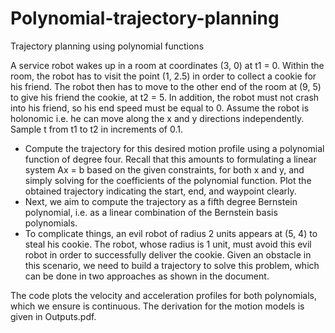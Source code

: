 # Polynomial-trajectory-planning
Trajectory planning using polynomial functions

A service robot wakes up in a room at coordinates (3, 0) at t1  = 0. Within the room, the robot has to
visit the point (1, 2.5) in order to collect a cookie for his friend. The robot then has to move to the other
end of the room at (9, 5) to give his friend the cookie, at t2 = 5. In addition, the robot must not crash
into his friend, so his end speed must be equal to 0. Assume the robot is holonomic i.e. he can move
along the x and y directions independently. Sample t from t1 to t2 in increments of 0.1.
* Compute the trajectory for this desired motion profile using a polynomial function of degree four.
Recall that this amounts to formulating a linear system Ax = b based on the given constraints, for both
x and y, and simply solving for the coefficients of the polynomial function. Plot the obtained trajectory
indicating the start, end, and waypoint clearly. 
* Next, we aim to compute the trajectory as a fifth degree Bernstein polynomial, i.e. as a linear combination of
the Bernstein basis polynomials. 
* To complicate things, an evil robot of radius 2 units appears at (5, 4) to steal his cookie. The robot,
whose radius is 1 unit, must avoid this evil robot in order to successfully deliver the cookie. Given an obstacle in this scenario, we need to build a trajectory to solve this problem, which can be done in two approaches as shown in the document.

The code plots the velocity and acceleration profiles for both polynomials, which we ensure is continuous. The derivation for the motion models is given in Outputs.pdf. 

